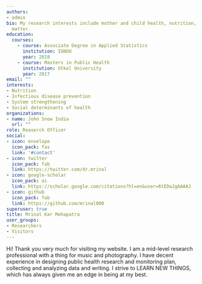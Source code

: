 ```yaml
---
authors:
- admin
bio: My research interests include mother and child health, nutrition, topical infectious diseases, health system and equity.
  matter.
education:
  courses:
    - course: Associate Degree in Applied Statistics
      institution: IGNOU
      year: 2018
    - course: Masters in Public Health
      institution: Utkal University
      year: 2017
email: ""
interests:
- Nutrition
- Infectious disease prevention
- System strengthening
- Social determinants of health
organizations:
- name: John Snow India
  url: ""
role: Reaserch Officer
social:
- icon: envelope
  icon_pack: fas
  link: '#contact'
- icon: twitter
  icon_pack: fab
  link: https://twitter.com/dr.mrinal
- icon: google-scholar
  icon_pack: ai
  link: https://scholar.google.com/citations?hl=en&user=6tEDaJgAAAAJ
- icon: github
  icon_pack: fab
  link: https://github.com/mrinal000
superuser: true
title: Mrinal Kar Mohapatra
user_groups:
- Researchers
- Visitors
---
```


Hi! Thank you very much for visiting my website. I am a mid-level research professional with a thing for music and photography. I have decent experience in designing public health research and monitoring plan, collecting and analyzing data and writing. I strive to LEARN NEW THINGS, which has always given me an edge in being at my best. 


